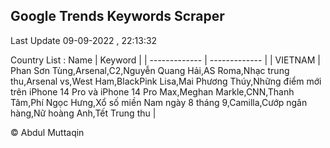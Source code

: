 

## Google Trends Keywords Scraper 
 
Last Update 09-09-2022 , 22:13:32

Country List :
 Name  | Keyword |
| ------------- | ------------- |
| VIETNAM | Phan Sơn Tùng,Arsenal,C2,Nguyễn Quang Hải,AS Roma,Nhạc trung thu,Arsenal vs,West Ham,BlackPink Lisa,Mai Phương Thúy,Những điểm mới trên iPhone 14 Pro và iPhone 14 Pro Max,Meghan Markle,CNN,Thanh Tâm,Phí Ngọc Hưng,Xổ số miền Nam ngày 8 tháng 9,Camilla,Cướp ngân hàng,Nữ hoàng Anh,Tết Trung thu |



© Abdul Muttaqin 
